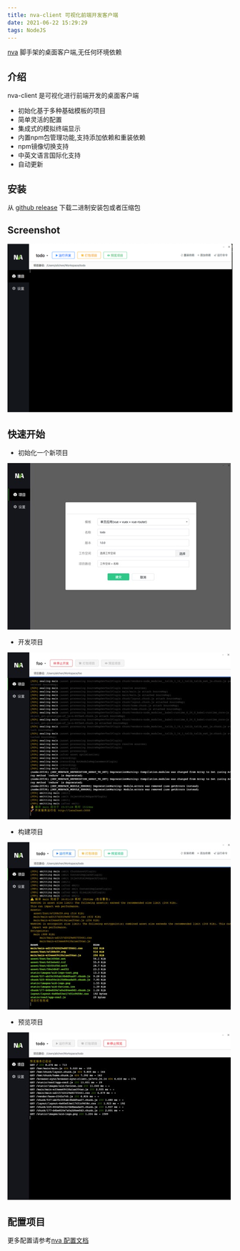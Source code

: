 ```yaml
---
title: nva-client 可视化前端开发客户端
date: 2021-06-22 15:29:29
tags: NodeJS
---
```


[nva](https://github.com/ali322/nva) 脚手架的桌面客户端,无任何环境依赖

## 介绍

nva-client 是可视化进行前端开发的桌面客户端

- 初始化基于多种基础模板的项目
- 简单灵活的配置
- 集成式的模拟终端显示
- 内置npm包管理功能,支持添加依赖和重装依赖
- npm镜像切换支持
- 中英文语言国际化支持
- 自动更新

<!-- more -->

## 安装

从 [github release](https://github.com/ali322/nva-client/releases) 下载二进制安装包或者压缩包

## Screenshot

![snapshot](https://raw.githubusercontent.com/ali322/nva-client/master/snapshot/snapshot.png)

## 快速开始

- 初始化一个新项目

![generate](/images/nva-client/generate.jpg)

- 开发项目

![dev](/images/nva-client/dev.jpg)

- 构建项目

![build](/images/nva-client/build.jpg)

- 预览项目

![preview](/images/nva-client/preview.jpg)


## 配置项目

更多配置请参考[nva 配置文档](https://nva.js.org)